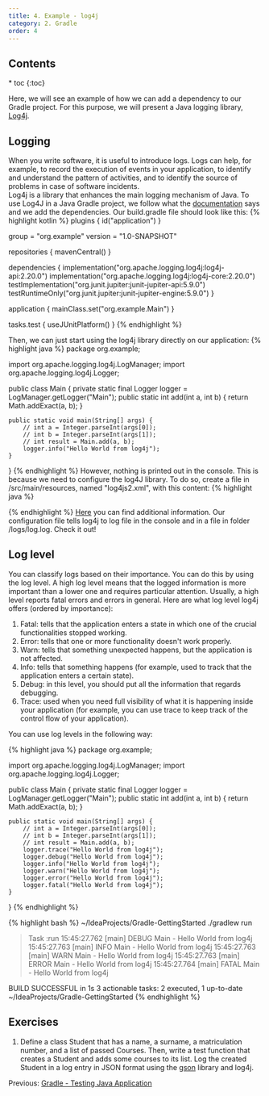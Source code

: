```yaml
---
title: 4. Example - log4j
category: 2. Gradle
order: 4
---
```

<h2>Contents</h2>
* toc
{:toc}

Here, we will see an example of how we can add a dependency to our Gradle project. For this purpose, we will present a Java logging library, <a href="https://logging.apache.org/log4j/2.x/">Log4j</a>.
## Logging
When you write software, it is useful to introduce logs. Logs can help, for example, to record the execution of events in your application, to identify and understand the pattern of activities, and to identify the source of problems in case of software incidents.  
Log4j is a library that enhances the main logging mechanism of Java. To use Log4J in a Java Gradle project, we follow what the <a href="https://logging.apache.org/log4j/2.x/maven-artifacts.html">documentation</a> says and we add the dependencies. Our build.gradle file should look like this:
{% highlight kotlin %}
plugins {
    id("application")
}

group = "org.example"
version = "1.0-SNAPSHOT"

repositories {
    mavenCentral()
}

dependencies {
    implementation("org.apache.logging.log4j:log4j-api:2.20.0")
    implementation("org.apache.logging.log4j:log4j-core:2.20.0")
    testImplementation("org.junit.jupiter:junit-jupiter-api:5.9.0")
    testRuntimeOnly("org.junit.jupiter:junit-jupiter-engine:5.9.0")
}

application {
    mainClass.set("org.example.Main")
}

tasks.test {
    useJUnitPlatform()
}
{% endhighlight %}

Then, we can just start using the log4j library directly on our application:
{% highlight java %}
package org.example;

import org.apache.logging.log4j.LogManager;
import org.apache.logging.log4j.Logger;

public class Main {
    private static final Logger logger = LogManager.getLogger("Main");
    public static int add(int a, int b) {
        return Math.addExact(a, b);
    }

    public static void main(String[] args) {
        // int a = Integer.parseInt(args[0]);
        // int b = Integer.parseInt(args[1]);
        // int result = Main.add(a, b);
        logger.info("Hello World from log4j");
    }
}
{% endhighlight %}
However, nothing is printed out in the console. This is because we need to configure the log4J library. To do so, create a file in /src/main/resources, named "log4js2.xml", with this content:
{% highlight java %}
<?xml version="1.0" encoding="UTF-8"?>
<Configuration status="INFO">
    <Appenders>
        <Console name="Console" target="SYSTEM_OUT">
            <PatternLayout pattern="%d{HH:mm:ss.SSS} [%t] %-5level %logger{36} - %msg%n" />
        </Console>
        <File name="File" fileName="./logs/log.log" immediateFlush="false" append="false">
            <PatternLayout pattern="%d{yyy-MM-dd HH:mm:ss.SSS} [%t] %-5level %logger{36} - %msg%n"/>
        </File>
    </Appenders>
    <Loggers>
        <Root level="debug">
            <AppenderRef ref="Console" />
            <AppenderRef ref="File"/>
        </Root>
    </Loggers>
</Configuration>
{% endhighlight %}
<a href="https://logging.apache.org/log4j/2.x/manual/configuration.html">Here</a> you can find additional information. Our configuration file tells log4j to log file in the console and in a file in folder /logs/log.log. Check it out!  

## Log level
You can classify logs based on their importance. You can do this by using the log level. A high log level means that the logged information is more important than a lower one and requires particular attention. Usually, a high level reports fatal errors and errors in general. Here are what log level log4j offers (ordered by importance):
1. Fatal: tells that the application enters a state in which one of the crucial functionalities stopped working.
2. Error: tells that one or more functionality doesn't work properly.
3. Warn: tells that something unexpected happens, but the application is not affected.
4. Info: tells that something happens (for example, used to track that the application enters a certain state).
5. Debug: in this level, you should put all the information that regards debugging.
6. Trace: used when you need full visibility of what it is happening inside your application (for example, you can use trace to keep track of the control flow of your application).

You can use log levels in the following way:

{% highlight java %}
package org.example;

import org.apache.logging.log4j.LogManager;
import org.apache.logging.log4j.Logger;

public class Main {
    private static final Logger logger = LogManager.getLogger("Main");
    public static int add(int a, int b) {
        return Math.addExact(a, b);
    }

    public static void main(String[] args) {
        // int a = Integer.parseInt(args[0]);
        // int b = Integer.parseInt(args[1]);
        // int result = Main.add(a, b);
        logger.trace("Hello World from log4j");
        logger.debug("Hello World from log4j");
        logger.info("Hello World from log4j");
        logger.warn("Hello World from log4j");
        logger.error("Hello World from log4j");
        logger.fatal("Hello World from log4j");
    }
}
{% endhighlight %}

{% highlight bash %}
~/IdeaProjects/Gradle-GettingStarted ./gradlew run

> Task :run
15:45:27.762 [main] DEBUG Main - Hello World from log4j
15:45:27.763 [main] INFO  Main - Hello World from log4j
15:45:27.763 [main] WARN  Main - Hello World from log4j
15:45:27.763 [main] ERROR Main - Hello World from log4j
15:45:27.764 [main] FATAL Main - Hello World from log4j

BUILD SUCCESSFUL in 1s
3 actionable tasks: 2 executed, 1 up-to-date
~/IdeaProjects/Gradle-GettingStarted 
{% endhighlight %}

## Exercises
1. Define a class Student that has a name, a surname,  a matriculation number, and a list of passed Courses. Then, write a test function that creates a Student and adds some courses to its list. Log the created Student in a log entry in JSON format using the <a href="https://github.com/google/gson">gson</a> library and log4j.
<div>
Previous: <a href="/SoftwareArcitectures/gradle/testing-java-applications">Gradle - Testing Java Application</a>
</div>